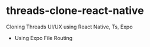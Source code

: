 # threads-clone-react-native
Cloning Threads UI/UX using React Native, Ts, Expo
- Using Expo File Routing 
